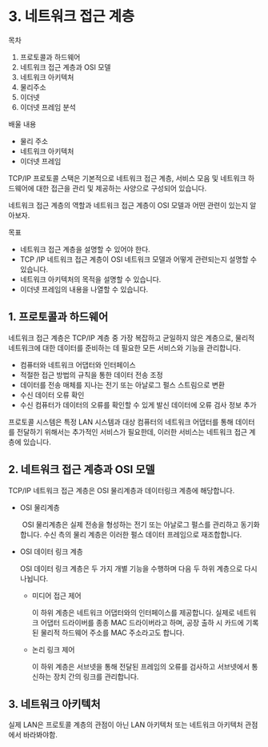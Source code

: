 # 3. 네트워크 접근 계층

목차

1. 프로토콜과 하드웨어
2. 네트워크 접근 계층과 OSI 모델
3. 네트워크 아키텍처
4. 물리주소
5. 이더넷
6. 이더넷 프레임 분석

배울 내용

- 물리 주소
- 네트워크 아키텍처
- 이더넷 프레임



TCP/IP 프로토콜 스택은 기본적으로 네트워크 접근 계층, 서비스 모음 및 네트워크 하드웨어에 대한 접근을 관리 및 제공하는 사양으로 구성되어 있습니다.

 네트워크 접근 계층의 역할과 네트워크 접근 계층이 OSI 모델과 어떤 관련이 있는지 알아보자.

목표

- 네트워크 접근 계층을 설명할 수 있어야 한다.
- TCP /IP 네트워크 접근 계층이 OSI 네트워크 모델과 어떻게 관련되는지 설명할 수 있습니다.
- 네트워크 아키텍처의 목적을 설명할 수 있습니다.
- 이더넷 프레임의 내용을 나열할 수 있습니다.





## 1. 프로토콜과 하드웨어

 네트워크 접근 계층은 TCP/IP 계층 중 가장 복잡하고 균일하지 않은 계층으로, 물리적 네트워크에 대한 데이터를 준비하는 데 필요한 모든 서비스와 기능을 관리합니다.

- 컴퓨터와 네트워크 어댑터와 인터페이스
- 적절한 접근 방법의 규칙을 통한 데이터 전송 조정
- 데이터를 전송 매체를 지나는 전기 또는 아날로그 펄스 스트림으로 변환
- 수신 데이터 오류 확인
- 수신 컴퓨터가 데이터의 오류를 확인할 수 있게 발신 데이터에 오류 검사 정보 추가

프로토콜 시스템은 특정 LAN 시스템과 대상 컴퓨터의 네트워크 어댑터를 통해 데이터를 전달하기 위해서는 추가적인 서비스가 필요한데, 이러한 서비스는 네트워크 접근 계층에 있습니다.



## 2. 네트워크 접근 계층과 OSI 모델

 TCP/IP 네트워크 접근 계층은 OSI 물리계층과 데이터링크 계층에 해당합니다.



- OSI 물리계층

  ​	OSI 물리계층은 실제 전송을 형성하는 전기 또는 아날로그 펄스를 관리하고 동기화합니다. 수신 측의 물리 계층은 이러한 펄스 데이터 프레임으로 재조합합니다.

- OSI 데이터 링크 계층

  OSI 데이터 링크 계층은 두 가지 개별 기능을 수행하며 다음 두 하위 계층으로 다시 나뉩니다.

  - 미디어 접근 제어

     이 하위 계층은 네트워크 어댑터와의 인터페이스를 제공합니다. 실제로 네트워크 어댑터 드라이버를 종종 MAC 드라이버라고 하며, 공장 출하 시 카드에 기록된 물리적 하드웨어 주소를 MAC 주소라고도 합니다.

  - 논리 링크 제어

    이 하위 계층은 서브넷을 통해 전달된 프레임의 오류를 검사하고 서브넷에서 통신하는 장치 간의 링크를 관리합니다.

## 3. 네트워크 아키텍처

 실제 LAN은 프로토콜 계층의 관점이 아닌 LAN 아키텍처 또는 네트워크 아키텍처 관점에서 바라봐야함.

